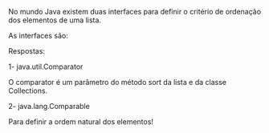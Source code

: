 No mundo Java existem duas interfaces para definir o critério de ordenação dos elementos de uma lista.

As interfaces são:

Respostas:

1- java.util.Comparator

O comparator é um parâmetro do método sort da lista e da classe Collections.


2- java.lang.Comparable


Para definir a ordem natural dos elementos!